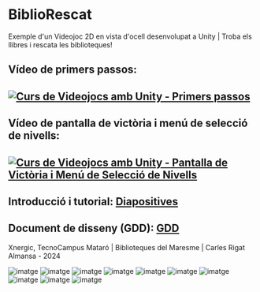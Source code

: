 # BiblioRescat
Exemple d'un Videojoc 2D en vista d'ocell desenvolupat a Unity | Troba els llibres i rescata les biblioteques!

## Vídeo de primers passos: 
## [![Curs de Videojocs amb Unity - Primers passos](https://img.youtube.com/vi/2okldbNW5dQ/0.jpg)](https://www.youtube.com/watch?v=2okldbNW5dQ)
## Vídeo de pantalla de victòria i menú de selecció de nivells: 
## [![Curs de Videojocs amb Unity - Pantalla de Victòria i Menú de Selecció de Nivells](https://img.youtube.com/vi/JLPdS5ezgJc/0.jpg)](https://www.youtube.com/watch?v=JLPdS5ezgJc)
## Introducció i tutorial: [Diapositives](https://docs.google.com/presentation/d/1IDp5Z7x30CZvifh7yzajHXcR1uoSTFGnZoaThQnQMRo/edit?usp=sharing)
## Document de disseny (GDD): [GDD](documents/GDD.md)

Xnergic, TecnoCampus Mataró | Biblioteques del Maresme | Carles Rigat Almansa - 2024

![imatge](https://github.com/Rigat13/bibliorescat/assets/60795194/6c5dd81b-6934-4b6e-8274-1dc8e7a0259a)
![imatge](https://github.com/Rigat13/bibliorescat/assets/60795194/8256e83e-4129-4e49-8398-42ef8911f665)
![imatge](https://github.com/Rigat13/bibliorescat/assets/60795194/496a4068-2ece-447a-87b1-6616e46f6174)
![imatge](https://github.com/Rigat13/bibliorescat/assets/60795194/27b1271b-772a-47cf-b91b-e4981b836ec2)
![imatge](https://github.com/Rigat13/bibliorescat/assets/60795194/8f6d8217-2c57-43f9-b4e4-e54bf4698e40)
![imatge](https://github.com/Rigat13/bibliorescat/assets/60795194/f1867c9c-d265-42c6-846a-90cddab839e9)
![imatge](https://github.com/Rigat13/bibliorescat/assets/60795194/fc8c6732-0135-472c-8108-3a97dcb698c5)
![imatge](https://github.com/Rigat13/bibliorescat/assets/60795194/d38e8d1a-bdfb-4044-b4cf-361dd8e97813)
![imatge](https://github.com/Rigat13/bibliorescat/assets/60795194/3afa594b-36b9-4b53-b5fd-09e0b7f4911f)
![imatge](https://github.com/Rigat13/bibliorescat/assets/60795194/02a22753-f875-43f8-8293-58d57c2b44c3)
